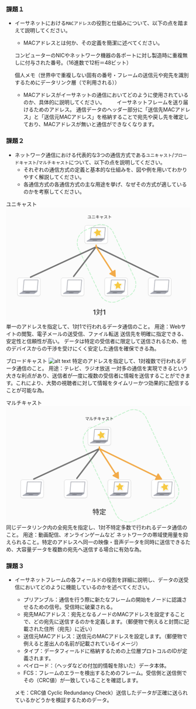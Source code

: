 ### 課題１

- イーサネットにおける`MACアドレス`の役割と仕組みについて、以下の点を踏まえて説明してください。
    - MACアドレスとは何か、その定義を簡潔に述べてください。

    コンピューターのNICやネットワーク機器の各ポートに対し製造時に重複無しに付与された番号。（16進数で12桁＝48ビット）

    個人メモ（世界中で重複しない固有の番号・フレームの送信元や宛先を識別するためにデータリンク層（で利用される））

    - MACアドレスがイーサネットの通信においてどのように使用されているのか、具体的に説明してください。
　　イーサネットフレームを送り届けるためのアドレス。
通信データのヘッダー部分に「送信先MACアドレス」と「送信元MACアドレス」を格納することで宛先や戻し先を確定しており、MACアドレスが無いと通信ができなくなります。
    



### 課題２

- ネットワーク通信における代表的な3つの通信方式である`ユニキャスト`/`ブロードキャスト`/`マルチキャスト`について、以下の点を説明してください。
    - それぞれの通信方式の定義と基本的な仕組みを、図や例を用いてわかりやすく解説してください。
    - 各通信方式の各通信方式の主な用途を挙げ、なぜその方式が適しているのかを考察してください。

ユニキャスト
![alt text](ユニキャスト.png)
単一のアドレスを指定して、1対1で行われるデータ通信のこと。
用途：Webサイトの閲覧、電子メールの送受信、ファイル転送
送信先を明確に指定できる、安定性と信頼性が高い。
 データは特定の受信者に限定して送信されるため、他のデバイスからの干渉を受けにくく安定した通信を確保できる為。

ブロードキャスト
![alt text](ブロードキャスト.png)
特定のアドレスを指定して、1対複数で行われるデータ通信のこと。
用途：テレビ、ラジオ放送
一対多の通信を実現できるという大きな利点があり、送信者が一度に複数の受信者に情報を送信することができます。これにより、大勢の視聴者に対して情報をタイムリーかつ効果的に配信することが可能な為。

マルチキャスト
![alt text](マルチキャスト.png)
同じデータリンク内の全宛先を指定し、1対不特定多数で行われるデータ通信のこと。
用途：動画配信、オンラインゲームなど
ネットワークの帯域使用量を抑えられること。特定のアドレスへ同一の映像・音声データを同時に送信できるため、大容量データを複数の宛先へ送信する場合に有効な為。

### 課題３

- イーサネットフレームの各フィールドの役割を詳細に説明し、データの送受信においてどのように機能しているのかを述べてください。
    - プリアンブル：通信を行う際に新たなフレームの開始をノードに認識させるための信号。受信時に破棄される。
    - 宛先MACアドレス：宛先となるノードのMACアドレスを設定することで、どの宛先に送信するのかを定義します。（郵便物で例えると封筒に記載された住所（宛先）に近い）
    - 送信元MACアドレス：送信元のMACアドレスを設定します。（郵便物で例えると差出人の名前が記載されているイメージ）
    - タイプ：データフィールドに格納するための上位層プロトコルのIDが定義されます。
    - ペイロード：（ヘッダなどの付加的情報を除いた）データ本体。
    - FCS：フレームのエラーを検出するためのフレーム。受信側と送信側でその（CRC値）が一致していることを確認します。

   メモ：CRC値 Cyclic Redundancy Check）送信したデータが正確に送られているかどうかを検証するためのデータ。